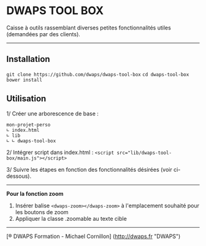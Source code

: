 # DWAPS TOOL BOX
Caisse à outils rassemblant diverses petites fonctionnalités utiles (demandées par des clients).

---

## Installation
`git clone https://github.com/dwaps/dwaps-tool-box`
`cd dwaps-tool-box`
`bower install`

## Utilisation
1/ Créer une arborescence de base :
	
	mon-projet-perso
	∟ index.html
	∟ lib
	∟ ∟ dwaps-tool-box

2/ Intégrer script dans index.html : `<script src="lib/dwaps-tool-box/main.js"></script>`

3/ Suivre les étapes en fonction des fonctionnalités désirées (voir ci-dessous).

---

**Pour la fonction zoom**

1. Insérer balise `<dwaps-zoom></dwaps-zoom>` à l'emplacement souhaité pour les boutons de zoom
2. Appliquer la classe .zoomable au texte cible

---

[® DWAPS Formation - Michael Cornillon] (http://dwaps.fr "DWAPS")
